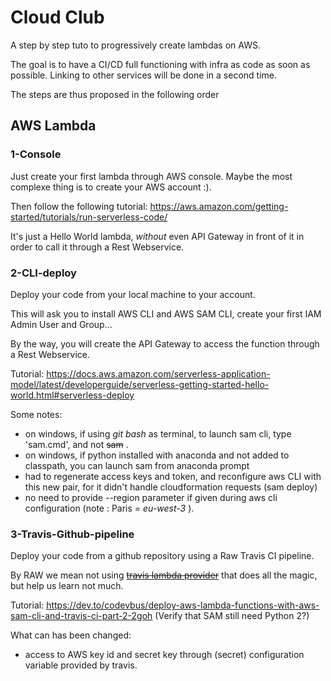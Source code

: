 # Cloud Club

A step by step tuto to progressively create lambdas on AWS.

The goal is to have a CI/CD full functioning with infra as code as soon as possible. Linking to other services 
will be done in a second time.

The steps are thus proposed in the following order

 ## AWS Lambda
 ### 1-Console
 Just create your first lambda through AWS console. Maybe the most
 complexe thing is to create your AWS account :).
 
 Then follow the following tutorial: https://aws.amazon.com/getting-started/tutorials/run-serverless-code/
 
 It's just a Hello World lambda, *without* even API Gateway in front of it in order to
 call it through a Rest Webservice.

### 2-CLI-deploy
Deploy your code from your local machine to your account.

This will ask you to install AWS CLI and AWS SAM CLI, 
 create your first IAM Admin User and Group...

By the way, you will create the API Gateway to access the function through a Rest Webservice.

Tutorial: https://docs.aws.amazon.com/serverless-application-model/latest/developerguide/serverless-getting-started-hello-world.html#serverless-deploy

Some notes:
- on windows, if using *git bash* as terminal, to launch sam cli, type 'sam.cmd', and not ~~sam~~ .
- on windows, if python installed with anaconda and not added to classpath, you can launch sam from anaconda prompt
- had to regenerate access keys and token, and reconfigure aws CLI with this new pair, for it didn't handle cloudformation requests (sam deploy) 
- no need to provide --region parameter if given during aws cli configuration (note : Paris = _eu-west-3_ ).


### 3-Travis-Github-pipeline
Deploy your code from a github repository using a Raw Travis CI pipeline.

By RAW we mean not using [~~travis lambda provider~~](https://docs.travis-ci.com/user/deployment/lambda/) that does all the magic, but help us learn not much.

Tutorial: https://dev.to/codevbus/deploy-aws-lambda-functions-with-aws-sam-cli-and-travis-ci-part-2-2goh
(Verify that SAM still need Python 2?)

What can has been changed:
- access to AWS key id and secret key through (secret) configuration variable provided by travis. 